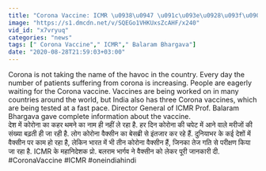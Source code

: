 ```yaml
---
title: "Corona Vaccine: ICMR \u0938\u0947 \u091c\u093e\u0928\u093f\u090f India \u092e\u0947\u0902 \u0915\u0939\u093e\u0902 \u0924\u0915 \u092a\u0939\u0941\u0902\u091a\u093e \u0935\u0948\u0915\u094d\u0938\u0940\u0928 \u0915\u093e \u0915\u093e\u092e Coronavirus \u0935\u0928\u0907\u0902\u0921\u093f\u092f\u093e \u0939\u093f\u0902\u0926\u0940"
image: "https://s1.dmcdn.net/v/SQEGo1VHKUxsZcAHF/x240"
vid_id: "x7vryuq"
categories: "news"
tags: [" Corona Vaccine"," ICMR"," Balaram Bhargava"]
date: "2020-08-28T21:59:03+03:00"
---
```

Corona is not taking the name of the havoc in the country. Every day the number of patients suffering from corona is increasing. People are eagerly waiting for the Corona vaccine. Vaccines are being worked on in many countries around the world, but India also has three Corona vaccines, which are being tested at a fast pace. Director General of ICMR Prof. Balaram Bhargava gave complete information about the vaccine.    <br>देश में कोरोना का कहर थमने का नाम ही नहीं ले रहा है. हर दिन कोरोना की चपेट में आने वाले मरीजों की संख्‍या बढ़ती ही जा रही है. लोग कोरोना वैक्सीन का बेसब्री से इंतजार कर रहे हैं. दुनियाभर के कई देशों में वैक्सीन पर काम हो रहा है, लेकिन भारत में भी तीन कोरोना वैक्सीन हैं, जिनका तेज गति से परीक्षण किया जा रहा है. ICMR के महानिदेशक प्रो. बलराम भार्गव ने वैक्सीन को लेकर पूरी जानकारी दी.    <br>#CoronaVaccine #ICMR  #oneindiahindi
